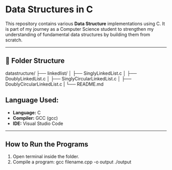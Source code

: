 #  Data Structures in C

This repository contains various **Data Structure** implementations using C. It is part of my journey as a Computer Science student to strengthen my understanding of fundamental data structures by building them from scratch.

---

## 📁 Folder Structure

datastructure/
├── linkedlist/
│   ├── SinglyLinkedList.c
│   ├── DoublyLinkedList.c
│   ├── SinglyCircularLinkedList.c
│   ├── DoublyCircularLinkedList.c
|   └── README.md



## Language Used:

- **Language:** C
- **Compiler:** GCC (gcc)
- **IDE:** Visual Studio Code

---

##  How to Run the Programs

1. Open terminal inside the folder.
2. Compile a program:
   gcc filename.cpp -o output
   ./output


